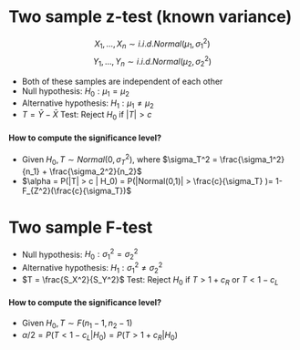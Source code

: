 # Two sample z-test (known variance)
$$ X_1, \dots, X_n \sim i.i.d. Normal(\mu_1, \sigma_1^2)$$
$$ Y_1, \dots, Y_n \sim i.i.d. Normal(\mu_2, \sigma_2^2)$$
- Both of these samples are independent of each other
- Null hypothesis: $H_0: \mu_1 = \mu_2$
- Alternative hypothesis: $H_1: \mu_1 \neq \mu_2$
- $T = \bar{Y} - \bar{X}$ Test: Reject $H_0$ if $|T| > c$
#### How to compute the significance level?
- Given $H_0, T \sim Normal(0, \sigma_T^2)$, where $\sigma_T^2 = \frac{\sigma_1^2}{n_1} + \frac{\sigma_2^2}{n_2}$
- $\alpha = P(|T| > c | H_0) = P(|Normal(0,1)| > \frac{c}{\sigma_T} )= 1- F_{Z^2}(\frac{c}{\sigma_T})$
# Two sample F-test
- Null hypothesis: $H_0: \sigma_1^2 = \sigma_2^2$
- Alternative hypothesis: $H_1: \sigma_1^2 \neq \sigma_2^2$
- $T = \frac{S_X^2}{S_Y^2}$ Test: Reject $H_0$ if $T > 1 + c_R$ or $T < 1 - c_L$
#### How to compute the significance level?
- Given $H_0, T \sim F(n_1-1, n_2-1)$
- $\alpha/2 = P(T < 1 - c_L | H_0) = P (T > 1 + c_R | H_0)$